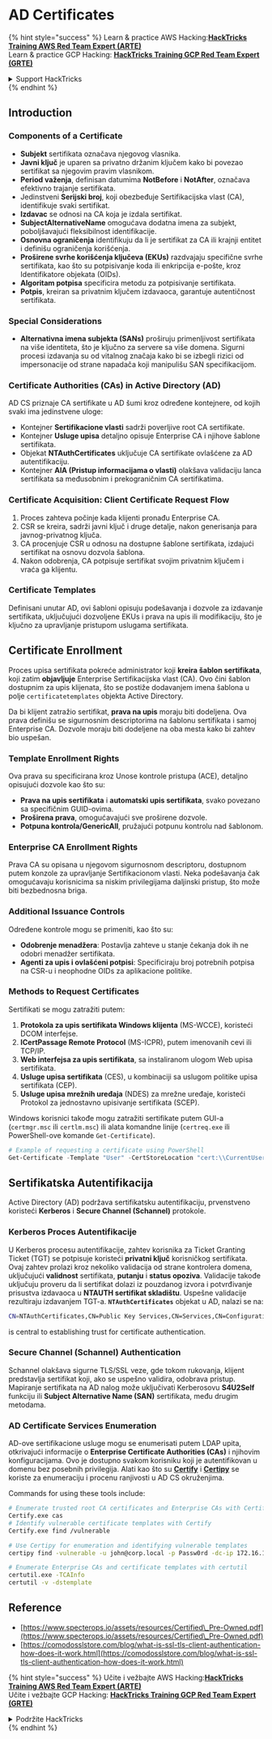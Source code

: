 # AD Certificates

{% hint style="success" %}
Learn & practice AWS Hacking:<img src="/.gitbook/assets/arte.png" alt="" data-size="line">[**HackTricks Training AWS Red Team Expert (ARTE)**](https://training.hacktricks.xyz/courses/arte)<img src="/.gitbook/assets/arte.png" alt="" data-size="line">\
Learn & practice GCP Hacking: <img src="/.gitbook/assets/grte.png" alt="" data-size="line">[**HackTricks Training GCP Red Team Expert (GRTE)**<img src="/.gitbook/assets/grte.png" alt="" data-size="line">](https://training.hacktricks.xyz/courses/grte)

<details>

<summary>Support HackTricks</summary>

* Check the [**subscription plans**](https://github.com/sponsors/carlospolop)!
* **Join the** 💬 [**Discord group**](https://discord.gg/hRep4RUj7f) or the [**telegram group**](https://t.me/peass) or **follow** us on **Twitter** 🐦 [**@hacktricks\_live**](https://twitter.com/hacktricks\_live)**.**
* **Share hacking tricks by submitting PRs to the** [**HackTricks**](https://github.com/carlospolop/hacktricks) and [**HackTricks Cloud**](https://github.com/carlospolop/hacktricks-cloud) github repos.

</details>
{% endhint %}

## Introduction

### Components of a Certificate

- **Subjekt** sertifikata označava njegovog vlasnika.
- **Javni ključ** je uparen sa privatno držanim ključem kako bi povezao sertifikat sa njegovim pravim vlasnikom.
- **Period važenja**, definisan datumima **NotBefore** i **NotAfter**, označava efektivno trajanje sertifikata.
- Jedinstveni **Serijski broj**, koji obezbeđuje Sertifikacijska vlast (CA), identifikuje svaki sertifikat.
- **Izdavac** se odnosi na CA koja je izdala sertifikat.
- **SubjectAlternativeName** omogućava dodatna imena za subjekt, poboljšavajući fleksibilnost identifikacije.
- **Osnovna ograničenja** identifikuju da li je sertifikat za CA ili krajnji entitet i definišu ograničenja korišćenja.
- **Proširene svrhe korišćenja ključeva (EKUs)** razdvajaju specifične svrhe sertifikata, kao što su potpisivanje koda ili enkripcija e-pošte, kroz Identifikatore objekata (OIDs).
- **Algoritam potpisa** specificira metodu za potpisivanje sertifikata.
- **Potpis**, kreiran sa privatnim ključem izdavaoca, garantuje autentičnost sertifikata.

### Special Considerations

- **Alternativna imena subjekta (SANs)** proširuju primenljivost sertifikata na više identiteta, što je ključno za servere sa više domena. Sigurni procesi izdavanja su od vitalnog značaja kako bi se izbegli rizici od impersonacije od strane napadača koji manipulišu SAN specifikacijom.

### Certificate Authorities (CAs) in Active Directory (AD)

AD CS priznaje CA sertifikate u AD šumi kroz određene kontejnere, od kojih svaki ima jedinstvene uloge:

- Kontejner **Sertifikacione vlasti** sadrži poverljive root CA sertifikate.
- Kontejner **Usluge upisa** detaljno opisuje Enterprise CA i njihove šablone sertifikata.
- Objekat **NTAuthCertificates** uključuje CA sertifikate ovlašćene za AD autentifikaciju.
- Kontejner **AIA (Pristup informacijama o vlasti)** olakšava validaciju lanca sertifikata sa međusobnim i prekograničnim CA sertifikatima.

### Certificate Acquisition: Client Certificate Request Flow

1. Proces zahteva počinje kada klijenti pronađu Enterprise CA.
2. CSR se kreira, sadrži javni ključ i druge detalje, nakon generisanja para javnog-privatnog ključa.
3. CA procenjuje CSR u odnosu na dostupne šablone sertifikata, izdajući sertifikat na osnovu dozvola šablona.
4. Nakon odobrenja, CA potpisuje sertifikat svojim privatnim ključem i vraća ga klijentu.

### Certificate Templates

Definisani unutar AD, ovi šabloni opisuju podešavanja i dozvole za izdavanje sertifikata, uključujući dozvoljene EKUs i prava na upis ili modifikaciju, što je ključno za upravljanje pristupom uslugama sertifikata.

## Certificate Enrollment

Proces upisa sertifikata pokreće administrator koji **kreira šablon sertifikata**, koji zatim **objavljuje** Enterprise Sertifikacijska vlast (CA). Ovo čini šablon dostupnim za upis klijenata, što se postiže dodavanjem imena šablona u polje `certificatetemplates` objekta Active Directory.

Da bi klijent zatražio sertifikat, **prava na upis** moraju biti dodeljena. Ova prava definišu se sigurnosnim descriptorima na šablonu sertifikata i samoj Enterprise CA. Dozvole moraju biti dodeljene na oba mesta kako bi zahtev bio uspešan.

### Template Enrollment Rights

Ova prava su specificirana kroz Unose kontrole pristupa (ACE), detaljno opisujući dozvole kao što su:
- **Prava na upis sertifikata** i **automatski upis sertifikata**, svako povezano sa specifičnim GUID-ovima.
- **Proširena prava**, omogućavajući sve proširene dozvole.
- **Potpuna kontrola/GenericAll**, pružajući potpunu kontrolu nad šablonom.

### Enterprise CA Enrollment Rights

Prava CA su opisana u njegovom sigurnosnom descriptoru, dostupnom putem konzole za upravljanje Sertifikacionom vlasti. Neka podešavanja čak omogućavaju korisnicima sa niskim privilegijama daljinski pristup, što može biti bezbednosna briga.

### Additional Issuance Controls

Određene kontrole mogu se primeniti, kao što su:
- **Odobrenje menadžera**: Postavlja zahteve u stanje čekanja dok ih ne odobri menadžer sertifikata.
- **Agenti za upis i ovlašćeni potpisi**: Specificiraju broj potrebnih potpisa na CSR-u i neophodne OIDs za aplikacione politike.

### Methods to Request Certificates

Sertifikati se mogu zatražiti putem:
1. **Protokola za upis sertifikata Windows klijenta** (MS-WCCE), koristeći DCOM interfejse.
2. **ICertPassage Remote Protocol** (MS-ICPR), putem imenovanih cevi ili TCP/IP.
3. **Web interfejsa za upis sertifikata**, sa instaliranom ulogom Web upisa sertifikata.
4. **Usluge upisa sertifikata** (CES), u kombinaciji sa uslugom politike upisa sertifikata (CEP).
5. **Usluge upisa mrežnih uređaja** (NDES) za mrežne uređaje, koristeći Protokol za jednostavno upisivanje sertifikata (SCEP).

Windows korisnici takođe mogu zatražiti sertifikate putem GUI-a (`certmgr.msc` ili `certlm.msc`) ili alata komandne linije (`certreq.exe` ili PowerShell-ove komande `Get-Certificate`).
```powershell
# Example of requesting a certificate using PowerShell
Get-Certificate -Template "User" -CertStoreLocation "cert:\\CurrentUser\\My"
```
## Sertifikatska Autentifikacija

Active Directory (AD) podržava sertifikatsku autentifikaciju, prvenstveno koristeći **Kerberos** i **Secure Channel (Schannel)** protokole.

### Kerberos Proces Autentifikacije

U Kerberos procesu autentifikacije, zahtev korisnika za Ticket Granting Ticket (TGT) se potpisuje koristeći **privatni ključ** korisničkog sertifikata. Ovaj zahtev prolazi kroz nekoliko validacija od strane kontrolera domena, uključujući **validnost** sertifikata, **putanju** i **status opoziva**. Validacije takođe uključuju proveru da li sertifikat dolazi iz pouzdanog izvora i potvrđivanje prisustva izdavaoca u **NTAUTH sertifikat skladištu**. Uspešne validacije rezultiraju izdavanjem TGT-a. **`NTAuthCertificates`** objekat u AD, nalazi se na:
```bash
CN=NTAuthCertificates,CN=Public Key Services,CN=Services,CN=Configuration,DC=<domain>,DC=<com>
```
is central to establishing trust for certificate authentication.

### Secure Channel (Schannel) Authentication

Schannel olakšava sigurne TLS/SSL veze, gde tokom rukovanja, klijent predstavlja sertifikat koji, ako se uspešno validira, odobrava pristup. Mapiranje sertifikata na AD nalog može uključivati Kerberosovu **S4U2Self** funkciju ili **Subject Alternative Name (SAN)** sertifikata, među drugim metodama.

### AD Certificate Services Enumeration

AD-ove sertifikacione usluge mogu se enumerisati putem LDAP upita, otkrivajući informacije o **Enterprise Certificate Authorities (CAs)** i njihovim konfiguracijama. Ovo je dostupno svakom korisniku koji je autentifikovan u domenu bez posebnih privilegija. Alati kao što su **[Certify](https://github.com/GhostPack/Certify)** i **[Certipy](https://github.com/ly4k/Certipy)** se koriste za enumeraciju i procenu ranjivosti u AD CS okruženjima.

Commands for using these tools include:
```bash
# Enumerate trusted root CA certificates and Enterprise CAs with Certify
Certify.exe cas
# Identify vulnerable certificate templates with Certify
Certify.exe find /vulnerable

# Use Certipy for enumeration and identifying vulnerable templates
certipy find -vulnerable -u john@corp.local -p Passw0rd -dc-ip 172.16.126.128

# Enumerate Enterprise CAs and certificate templates with certutil
certutil.exe -TCAInfo
certutil -v -dstemplate
```
## Reference

* [https://www.specterops.io/assets/resources/Certified\_Pre-Owned.pdf](https://www.specterops.io/assets/resources/Certified\_Pre-Owned.pdf)
* [https://comodosslstore.com/blog/what-is-ssl-tls-client-authentication-how-does-it-work.html](https://comodosslstore.com/blog/what-is-ssl-tls-client-authentication-how-does-it-work.html)

{% hint style="success" %}
Učite i vežbajte AWS Hacking:<img src="/.gitbook/assets/arte.png" alt="" data-size="line">[**HackTricks Training AWS Red Team Expert (ARTE)**](https://training.hacktricks.xyz/courses/arte)<img src="/.gitbook/assets/arte.png" alt="" data-size="line">\
Učite i vežbajte GCP Hacking: <img src="/.gitbook/assets/grte.png" alt="" data-size="line">[**HackTricks Training GCP Red Team Expert (GRTE)**<img src="/.gitbook/assets/grte.png" alt="" data-size="line">](https://training.hacktricks.xyz/courses/grte)

<details>

<summary>Podržite HackTricks</summary>

* Proverite [**planove pretplate**](https://github.com/sponsors/carlospolop)!
* **Pridružite se** 💬 [**Discord grupi**](https://discord.gg/hRep4RUj7f) ili [**telegram grupi**](https://t.me/peass) ili **pratite** nas na **Twitteru** 🐦 [**@hacktricks\_live**](https://twitter.com/hacktricks\_live)**.**
* **Podelite hakerske trikove slanjem PR-ova na** [**HackTricks**](https://github.com/carlospolop/hacktricks) i [**HackTricks Cloud**](https://github.com/carlospolop/hacktricks-cloud) github repozitorijume.

</details>
{% endhint %}
